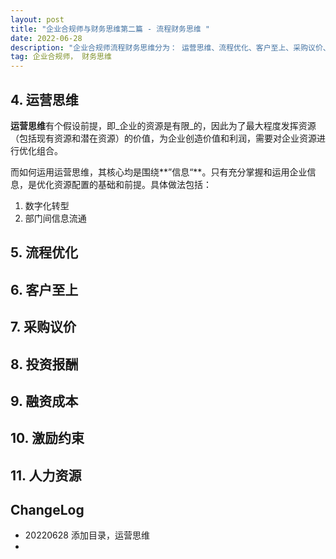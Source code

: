 ```yaml
---
layout: post
title: "企业合规师与财务思维第二篇 - 流程财务思维 "
date: 2022-06-28
description: "企业合规师流程财务思维分为： 运营思维、流程优化、客户至上、采购议价、投资报酬、融资成本、激励约束、人力资源八个方面"
tag: 企业合规师， 财务思维
---     
```


##  4. 运营思维  

**运营思维**有个假设前提，即_企业的资源是有限_的，因此为了最大程度发挥资源（包括现有资源和潜在资源）的价值，为企业创造价值和利润，需要对企业资源进行优化组合。    

而如何运用运营思维，其核心均是围绕**”信息“**。只有充分掌握和运用企业信息，是优化资源配置的基础和前提。具体做法包括：  
1. 数字化转型  
2. 部门间信息流通  



##  5. 流程优化  


##  6. 客户至上  


##  7. 采购议价  


##  8. 投资报酬  



##  9. 融资成本    


##  10. 激励约束   


##  11. 人力资源  




##  ChangeLog  

- 20220628 添加目录，运营思维  
- 


